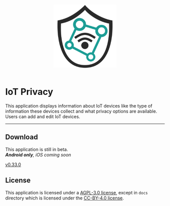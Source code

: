 <!---
SPDX-License-Identifier: AGPL-3.0-or-later

Copyright (c) 2023 Nelson Vieira

@author Nelson Vieira <2080511@student.uma.pt>
@license AGPL-3.0 <https://www.gnu.org/licenses/agpl-3.0.txt>
--->
<div align="center">
    <img src="assets/images/icon.png" width="200" height="200">
</div>
<br>

# IoT Privacy

This application displays information about IoT devices like the type of information these devices collect and what privacy options are available.
Users can add and edit IoT devices.

---

## Download

This application is still in beta.  
***Android only**, iOS coming soon*

[v0.33.0](https://github.com/nelson-vieira/masters-thesis/releases/tag/app%400.33.0)

## License

This application is licensed under a [AGPL-3.0 license](../../LICENSE-APP), except in `docs` directory which is licensed under the [CC-BY-4.0 license](../../LICENSE).
